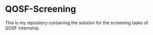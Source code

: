 # QOSF-Screening
This is my repository containing the solution for the screening tasks of QOSF internship.
